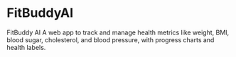# FitBuddyAI
FitBuddy AI A web app to track and manage health metrics like weight, BMI, blood sugar, cholesterol, and blood pressure, with progress charts and health labels.
